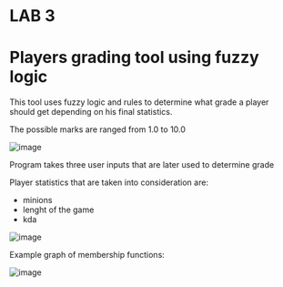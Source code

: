 # LAB 3
# Players grading tool using fuzzy logic

This tool uses fuzzy logic and rules to determine what grade a player should get depending on his final statistics.

The possible marks are ranged from 1.0 to 10.0



![image](https://user-images.githubusercontent.com/48835332/142486439-79ae52ea-1b54-4d6f-8ce2-413b63df5c9f.png)

Program takes three user inputs that are later used to determine grade

Player statistics that are taken into consideration are:

- minions
- lenght of the game
- kda

![image](https://user-images.githubusercontent.com/48835332/142486632-78b33dbe-7a6c-4825-b739-5e84e223e6cf.png)

Example graph of membership functions:

![image](https://user-images.githubusercontent.com/48835332/142503560-5cb2e027-3e3b-4c5d-8634-a06a443c9576.png)

